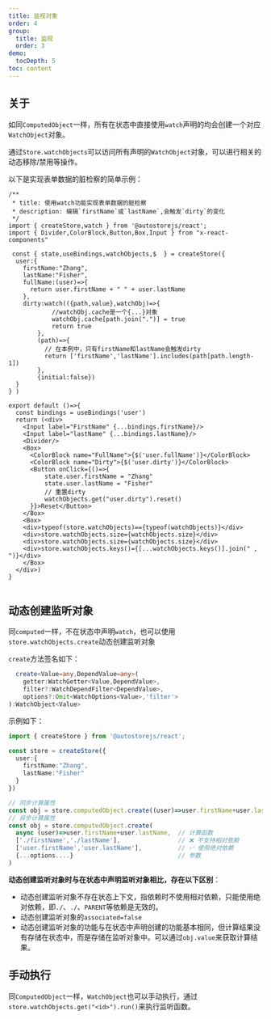 ```yaml
---
title: 监视对象
order: 4
group:
  title: 监视
  order: 3  
demo:
  tocDepth: 5
toc: content
---
```


## 关于

如同`ComputedObject`一样，所有在状态中直接使用`watch`声明的均会创建一个对应`WatchObject`对象。

通过`Store.watchObjects`可以访问所有声明的`WatchObject`对象，可以进行相关的动态移除/禁用等操作。

以下是实现表单数据的脏检察的简单示例：

```tsx
/**
 * title: 使用watch功能实现表单数据的脏检察
 * description: 编辑`firstName`或`lastName`,会触发`dirty`的变化
 */
import { createStore,watch } from '@autostorejs/react';
import { Divider,ColorBlock,Button,Box,Input } from "x-react-components"

 const { state,useBindings,watchObjects,$  } = createStore({
  user:{
    firstName:"Zhang",
    lastName:"Fisher",
    fullName:(user)=>{
      return user.firstName + " " + user.lastName
    }, 
    dirty:watch(({path,value},watchObj)=>{   
            //watchObj.cache是一个{...}对象 
            watchObj.cache[path.join(".")] = true
            return true
        },
        (path)=>{
          // 在本例中，只有firstName和lastName会触发dirty
          return ['firstName','lastName'].includes(path[path.length-1])
        },
        {initial:false})
  }
} )

export default ()=>{
  const bindings = useBindings('user')
  return (<div>
    <Input label="FirstName" {...bindings.firstName}/>
    <Input label="lastName" {...bindings.lastName}/> 
    <Divider/>
    <Box>
      <ColorBlock name="FullName">{$('user.fullName')}</ColorBlock>
      <ColorBlock name="Dirty">{$('user.dirty')}</ColorBlock>
      <Button onClick={()=>{
          state.user.firstName = "Zhang"
          state.user.lastName = "Fisher"
          // 重置dirty
          watchObjects.get("user.dirty").reset()
      }}>Reset</Button>
    </Box>
    <Box>
    <div>typeof(store.watchObjects)=={typeof(watchObjects)}</div>
    <div>store.watchObjects.size={watchObjects.size}</div>
    <div>store.watchObjects.size={watchObjects.size}</div>
    <div>store.watchObjects.keys()={[...watchObjects.keys()].join(" , ")}</div>
    </Box> 
  </div>)
}
 
```

## 动态创建监听对象

同`computed`一样，不在状态中声明`watch`，也可以使用`store.watchObjects.create`动态创建监听对象

`create`方法签名如下：

```ts | pure
  create<Value=any,DependValue=any>(
    getter:WatchGetter<Value,DependValue>,
    filter?:WatchDependFilter<DependValue>,
    options?:Omit<WatchOptions<Value>,'filter'>
):WatchObject<Value>   
```

示例如下：

```ts | pure {11-16}
import { createStore } from '@autostorejs/react';

const store = createStore({
  user:{
    firstName:"Zhang",
    lastName:"Fisher"
  }
})

// 同步计算属性
const obj = store.computedObject.create((user)=>user.firstName+user.lastName)
// 异步计算属性
const obj = store.computedObject.create(
  async (user)=>user.firstName+user.lastName,  // 计算函数
  ['./firstName','./lastName'],                // ❌ 不支持相对依赖
  ['user.firstName','user.lastName'],          // ✅ 使用绝对依赖
  {...options....}                             // 参数
)

```



**动态创建监听对象时与在状态中声明监听对象相比，存在以下区别**：

- 动态创建监听对象不存在状态上下文，指依赖时不使用相对依赖，只能使用绝对依赖，即`./`、`./`、`PARENT`等依赖是无效的。
- 动态创建监听对象的`associated=false`
- 动态创建监听对象的功能与在状态中声明创建的功能基本相同，但计算结果没有存储在状态中，而是存储在监听对象中。可以通过`obj.value`来获取计算结果。
 


## 手动执行

同`ComputedObject`一样，`WatchObject`也可以手动执行，通过`store.watchObjects.get("<id>").run()`来执行监听函数。
 